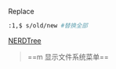 Replace 

```bash
:1,$ s/old/new #替换全部
```

[NERDTree](https://github.com/scrooloose/nerdtree)
>==m 显示文件系统菜单==

